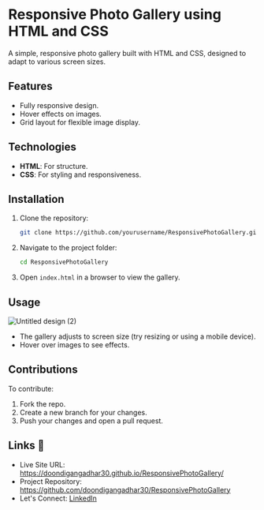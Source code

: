 # Responsive Photo Gallery using HTML and CSS

A simple, responsive photo gallery built with HTML and CSS, designed to adapt to various screen sizes.

## Features

- Fully responsive design.
- Hover effects on images.
- Grid layout for flexible image display.

## Technologies

- **HTML**: For structure.
- **CSS**: For styling and responsiveness.

## Installation

1. Clone the repository:
    ```bash
    git clone https://github.com/yourusername/ResponsivePhotoGallery.git
    ```

2. Navigate to the project folder:
    ```bash
    cd ResponsivePhotoGallery
    ```

3. Open `index.html` in a browser to view the gallery.

## Usage
![Untitled design (2)](https://github.com/user-attachments/assets/7e414a1f-ad9b-41e3-8a87-1d88b8c21bd7)

- The gallery adjusts to screen size (try resizing or using a mobile device).
- Hover over images to see effects.

## Contributions

To contribute:

1. Fork the repo.
2. Create a new branch for your changes.
3. Push your changes and open a pull request.

## Links 📌

- Live Site URL: https://doondigangadhar30.github.io/ResponsivePhotoGallery/
- Project Repository: https://github.com/doondigangadhar30/ResponsivePhotoGallery
- Let's Connect: [LinkedIn](https://www.linkedin.com/in/doondi)

